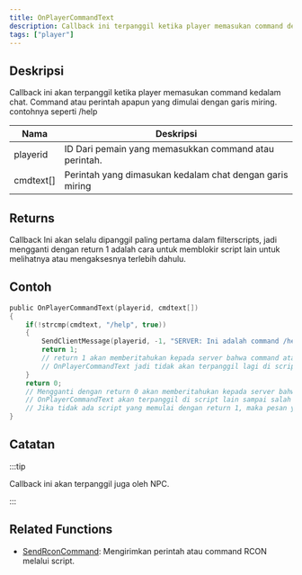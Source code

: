 ```yaml
---
title: OnPlayerCommandText
description: Callback ini terpanggil ketika player memasukan command dengan garis miring.
tags: ["player"]
---
```


## Deskripsi

Callback ini akan terpanggil ketika player memasukan command kedalam chat. Command atau perintah apapun yang dimulai dengan garis miring. contohnya seperti /help

| Nama      | Deskripsi                                                             |
| --------- | --------------------------------------------------------              |
| playerid  | ID Dari pemain yang memasukkan command atau perintah.                 |
| cmdtext[] | Perintah yang dimasukan kedalam chat dengan garis miring              |

## Returns

Callback Ini akan selalu dipanggil paling pertama dalam filterscripts, jadi mengganti dengan return 1 adalah cara untuk memblokir script lain untuk melihatnya atau mengaksesnya terlebih dahulu.

## Contoh

```c
public OnPlayerCommandText(playerid, cmdtext[])
{
    if(!strcmp(cmdtext, "/help", true))
    {
        SendClientMessage(playerid, -1, "SERVER: Ini adalah command /help");
        return 1;
        // return 1 akan memberitahukan kepada server bahwa command atau perintah berhasil diproses.
        // OnPlayerCommandText jadi tidak akan terpanggil lagi di script lain.
    }
    return 0;
    // Mengganti dengan return 0 akan memberitahukan kepada server bahwa perintah atau command belum diproses oleh script ini.
    // OnPlayerCommandText akan terpanggil di script lain sampai salah satunya mengganti ke return 1.
    // Jika tidak ada script yang memulai dengan return 1, maka pesan yang akan muncul kepada player adalah 'SERVER: Unknown Command'.
}
```

## Catatan

:::tip

Callback ini akan terpanggil juga oleh NPC.

:::

## Related Functions

- [SendRconCommand](../functions/SendRconCommand.md): Mengirimkan perintah atau command RCON melalui script.
